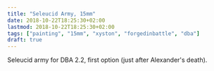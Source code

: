 ```yaml
---
title: "Seleucid Army, 15mm"
date: 2018-10-22T18:25:30+02:00
lastmod: 2018-10-22T18:25:30+02:00
tags: ["painting", "15mm", "xyston", "forgedinbattle", "dba"]
draft: true
---
```


Seleucid army for DBA 2.2, first option (just after Alexander's death).

